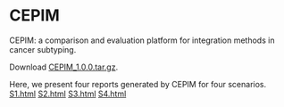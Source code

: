 # CEPIM

CEPIM: a comparison and evaluation platform for integration methods in cancer subtyping.

Download [CEPIM_1.0.0.tar.gz](https://github.com/GaoLabXDU/CEPIM/releases/download/v1.0.0/CEPIM_1.0.0.tar.gz). 

Here, we present four reports generated by CEPIM for four scenarios. 
[S1.html](https://github.com/GaoLabXDU/CEPIM/raw/master/documents/S1.html)
[S2.html](https://github.com/GaoLabXDU/CEPIM/raw/master/documents/S1.html)
[S3.html](https://github.com/GaoLabXDU/CEPIM/raw/master/documents/S1.html)
[S4.html](https://github.com/GaoLabXDU/CEPIM/raw/master/documents/S1.html)
